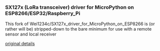 ### SX127x (LoRa transceiver) driver for MicroPython on ESP8266/ESP32/Raspberry_Pi

This fork of Wei1234c/SX127x_driver_for_MicroPython_on_ESP8266 is (or rather will be) stripped-down to the bare minimum for use with a remote sensor and local receiver 

[original details](https://wei1234c.blogspot.tw/2017/08/sx127x-lora-transceiver-driver-for.html)
